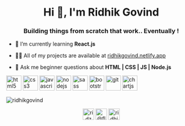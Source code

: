 <h1 align="center">Hi 👋, I'm Ridhik Govind</h1>
<h3 align="center">Building things from scratch that work.. Eventually !</h3>

- 🌱 I’m currently learning **React.js**

- 👨‍💻 All of my projects are available at [ridhikgovind.netlify.app](ridhikgovind.netlify.app)

- 💬 Ask me beginner questions about **HTML | CSS | JS | Node.js**

<p align="left"> <img src="https://devicons.github.io/devicon/devicon.git/icons/html5/html5-original-wordmark.svg" alt="html5" width="40" height="40"/>  <img src="https://devicons.github.io/devicon/devicon.git/icons/css3/css3-original-wordmark.svg" alt="css3" width="40" height="40"/>   <img src="https://devicons.github.io/devicon/devicon.git/icons/javascript/javascript-original.svg" alt="javascript" width="40" height="40"/>  <img src="https://devicons.github.io/devicon/devicon.git/icons/nodejs/nodejs-original-wordmark.svg" alt="nodejs" width="40" height="40"/> <img src="https://devicons.github.io/devicon/devicon.git/icons/sass/sass-original.svg" alt="sass" width="40" height="40"/>  <img src="https://devicons.github.io/devicon/devicon.git/icons/bootstrap/bootstrap-plain.svg" alt="bootstrap" width="40" height="40"/>  <img src="https://www.vectorlogo.zone/logos/git-scm/git-scm-icon.svg" alt="git" width="40" height="40"/>   <img src="https://www.chartjs.org/media/logo-title.svg" alt="chartjs" width="40" height="40"/> </p>

<p><img align="center" src="https://github-readme-stats.vercel.app/api/top-langs/?username=ridhikgovind&layout=compact&hide=html" alt="ridhikgovind" /></p>

<p align="center">
<a href="https://codepen.io/ridz" target="blank"><img align="center" src="https://cdn.jsdelivr.net/npm/simple-icons@3.0.1/icons/codepen.svg" alt="ridz" height="30" width="30" /></a>
<a href="https://twitter.com/@fluffyridz" target="blank"><img align="center" src="https://cdn.jsdelivr.net/npm/simple-icons@3.0.1/icons/twitter.svg" alt="@fluffyridz" height="30" width="30" /></a>
<a href="https://linkedin.com/in/ridhikgovind" target="blank"><img align="center" src="https://cdn.jsdelivr.net/npm/simple-icons@3.0.1/icons/linkedin.svg" alt="ridhikgovind" height="30" width="30" /></a>
</p>
